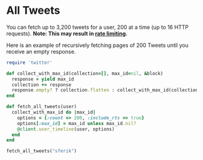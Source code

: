 # All Tweets

You can fetch up to 3,200 tweets for a user, 200 at a time (up to 16 HTTP
requests). **Note: This may result in [rate limiting][].**

[rate limiting]: https://github.com/sferik/twitter/blob/master/examples/RateLimiting.md

Here is an example of recursively fetching pages of 200 Tweets until you
receive an empty response.

```ruby
require 'twitter'

def collect_with_max_id(collection=[], max_id=nil, &block)
  response = yield max_id
  collection += response
  response.empty? ? collection.flatten : collect_with_max_id(collection, response.last.id - 1, &block)
end

def fetch_all_tweets(user)
  collect_with_max_id do |max_id|
    options = {:count => 200, :include_rts => true}
    options[:max_id] = max_id unless max_id.nil?
    @client.user_timeline(user, options)
  end
end

fetch_all_tweets("sferik")
```

